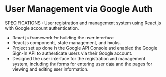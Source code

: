 # User Management via Google Auth

SPECIFICATIONS : User registration and management system using React.js with Google account authentication.
- React.js framework for building the user interface.
- React.js components, state management, and hooks.
- Project set up done in the Google API Console and enabled the Google Sign-In API to authenticate users via their Google account.
- Designed the user interface for the registration and management system, including the forms for entering user data and the pages for viewing and editing user information.
